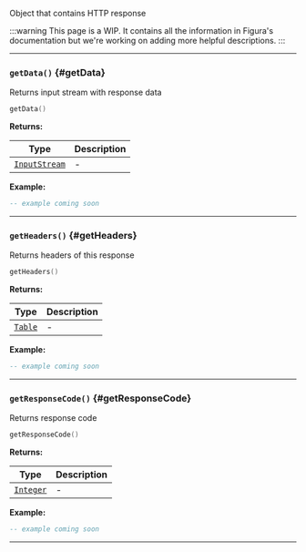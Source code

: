 Object that contains HTTP response

:::warning
This page is a WIP. It contains all the information in Figura's documentation but we're working on adding more helpful descriptions.
:::

---

### <code>getData()</code> \{#getData}

Returns input stream with response data

```lua
getData()
```

**Returns:**

| Type                                                  | Description |
| ----------------------------------------------------- | ----------- |
| <code>[InputStream](/globals/Data/InputStream)</code> | -           |

**Example:**

```lua
-- example coming soon
```

---

### <code>getHeaders()</code> \{#getHeaders}

Returns headers of this response

```lua
getHeaders()
```

**Returns:**

| Type                                          | Description |
| --------------------------------------------- | ----------- |
| <code>[Table](/tutorials/types/Tables)</code> | -           |

**Example:**

```lua
-- example coming soon
```

---

### <code>getResponseCode()</code> \{#getResponseCode}

Returns response code

```lua
getResponseCode()
```

**Returns:**

| Type                                             | Description |
| ------------------------------------------------ | ----------- |
| <code>[Integer](/tutorials/types/Numbers)</code> | -           |

**Example:**

```lua
-- example coming soon
```

---
